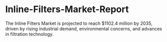 # Inline-Filters-Market-Report
The Inline Filters Market is projected to reach $1102.4 million by 2035, driven by rising industrial demand, environmental concerns, and advances in filtration technology.
